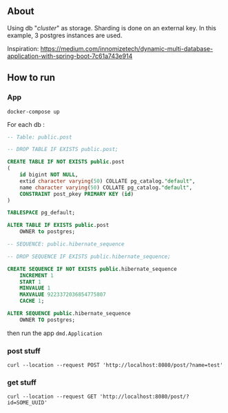 ## About
Using db "_cluster_" as storage. Sharding is done on an external key.
In this example, 3 postgres instances are used.

Inspiration: https://medium.com/innomizetech/dynamic-multi-database-application-with-spring-boot-7c61a743e914

## How to run
### App
```docker-compose up```

For each db :

```sql
-- Table: public.post

-- DROP TABLE IF EXISTS public.post;

CREATE TABLE IF NOT EXISTS public.post
(
    id bigint NOT NULL,
    extid character varying(50) COLLATE pg_catalog."default",
    name character varying(50) COLLATE pg_catalog."default",
    CONSTRAINT post_pkey PRIMARY KEY (id)
)

TABLESPACE pg_default;

ALTER TABLE IF EXISTS public.post
    OWNER to postgres;
```

```sql
-- SEQUENCE: public.hibernate_sequence

-- DROP SEQUENCE IF EXISTS public.hibernate_sequence;

CREATE SEQUENCE IF NOT EXISTS public.hibernate_sequence
    INCREMENT 1
    START 1
    MINVALUE 1
    MAXVALUE 9223372036854775807
    CACHE 1;

ALTER SEQUENCE public.hibernate_sequence
    OWNER TO postgres;
```

then run the app ```dmd.Application```

### post stuff
```shell
curl --location --request POST 'http://localhost:8080/post/?name=test'
```

### get stuff
```shell
curl --location --request GET 'http://localhost:8080/post/?id=SOME_UUID'
```